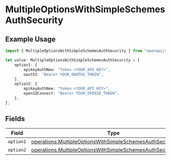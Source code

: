 # MultipleOptionsWithSimpleSchemesAuthSecurity

## Example Usage

```typescript
import { MultipleOptionsWithSimpleSchemesAuthSecurity } from "openapi/sdk/models/operations";

let value: MultipleOptionsWithSimpleSchemesAuthSecurity = {
    option1: {
        apiKeyAuthNew: "Token <YOUR_API_KEY>",
        oauth2: "Bearer YOUR_OAUTH2_TOKEN",
    },
    option2: {
        apiKeyAuthNew: "Token <YOUR_API_KEY>",
        openIdConnect: "Bearer YOUR_OPENID_TOKEN",
    },
};
```

## Fields

| Field                                                                                                                                                   | Type                                                                                                                                                    | Required                                                                                                                                                | Description                                                                                                                                             |
| ------------------------------------------------------------------------------------------------------------------------------------------------------- | ------------------------------------------------------------------------------------------------------------------------------------------------------- | ------------------------------------------------------------------------------------------------------------------------------------------------------- | ------------------------------------------------------------------------------------------------------------------------------------------------------- |
| `option1`                                                                                                                                               | [operations.MultipleOptionsWithSimpleSchemesAuthSecurityOption1](../../../sdk/models/operations/multipleoptionswithsimpleschemesauthsecurityoption1.md) | :heavy_minus_sign:                                                                                                                                      | N/A                                                                                                                                                     |
| `option2`                                                                                                                                               | [operations.MultipleOptionsWithSimpleSchemesAuthSecurityOption2](../../../sdk/models/operations/multipleoptionswithsimpleschemesauthsecurityoption2.md) | :heavy_minus_sign:                                                                                                                                      | N/A                                                                                                                                                     |